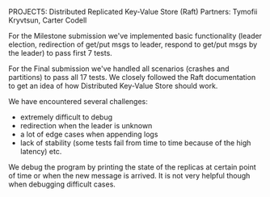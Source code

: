 PROJECT5: Distributed Replicated Key-Value Store (Raft)
Partners: Tymofii Kryvtsun, Carter Codell

For the Milestone submission we've implemented basic functionality
(leader election, redirection of get/put msgs to leader, respond to get/put msgs by the leader)
to pass first 7 tests.

For the Final submission we've handled all scenarios (crashes and partitions) to pass all 17 tests.
We closely followed the Raft documentation to get an idea of how Distributed Key-Value Store should work.

We have encountered several challenges:
- extremely difficult to debug
- redirection when the leader is unknown
- a lot of edge cases when appending logs
- lack of stability (some tests fail from time to time because of the high latency)
etc.

We debug the program by printing the state of the replicas
at certain point of time or when the new message is arrived.
It is not very helpful though when debugging difficult cases.